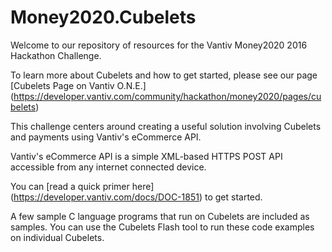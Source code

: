 # Money2020.Cubelets
Welcome to our repository of resources for the Vantiv Money2020 2016 Hackathon Challenge.

To learn more about Cubelets and how to get started, please see our page [Cubelets Page on Vantiv O.N.E.] (https://developer.vantiv.com/community/hackathon/money2020/pages/cubelets)

This challenge centers around creating a useful solution involving Cubelets and payments using Vantiv's eCommerce API.

Vantiv's eCommerce API is a simple XML-based HTTPS POST API accessible from any internet connected device.

You can [read a quick primer here] (https://developer.vantiv.com/docs/DOC-1851) to get started.

A few sample C language programs that run on Cubelets are included as samples. You can use the Cubelets Flash tool to run these code examples on individual Cubelets.
